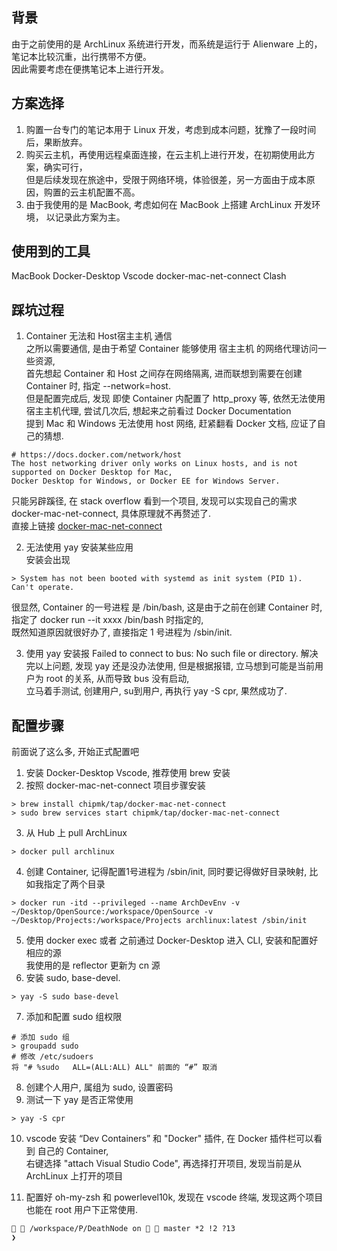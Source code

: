 ## 背景
由于之前使用的是 ArchLinux 系统进行开发，而系统是运行于 Alienware 上的，笔记本比较沉重，出行携带不方便。   
因此需要考虑在便携笔记本上进行开发。  

## 方案选择
1. 购置一台专门的笔记本用于 Linux 开发，考虑到成本问题，犹豫了一段时间后，果断放弃。    
2. 购买云主机，再使用远程桌面连接，在云主机上进行开发，在初期使用此方案，确实可行，    
但是后续发现在旅途中，受限于网络环境，体验很差，另一方面由于成本原因，购置的云主机配置不高。   
3. 由于我使用的是 MacBook, 考虑如何在 MacBook 上搭建 ArchLinux 开发环境， 以记录此方案为主。 

## 使用到的工具 
MacBook  Docker-Desktop  Vscode  docker-mac-net-connect  Clash

## 踩坑过程    
1. Container 无法和 Host宿主主机 通信    
之所以需要通信, 是由于希望 Container 能够使用 宿主主机 的网络代理访问一些资源,   
首先想起 Container 和 Host 之间存在网络隔离, 进而联想到需要在创建 Container 时, 指定 --network=host.   
但是配置完成后, 发现 即使 Container 内配置了 http_proxy 等, 依然无法使用宿主主机代理, 尝试几次后, 想起来之前看过 Docker Documentation    
提到 Mac 和 Windows 无法使用 host 网络, 赶紧翻看 Docker 文档, 应证了自己的猜想.   
``` doc 
# https://docs.docker.com/network/host  
The host networking driver only works on Linux hosts, and is not supported on Docker Desktop for Mac,     
Docker Desktop for Windows, or Docker EE for Windows Server. 
``` 
只能另辟蹊径, 在 stack overflow 看到一个项目, 发现可以实现自己的需求  docker-mac-net-connect, 具体原理就不再赘述了.   
直接上链接 [docker-mac-net-connect](https://github.com/chipmk/docker-mac-net-connect)      

2. 无法使用 yay 安装某些应用   
安装会出现 
``` shell 
> System has not been booted with systemd as init system (PID 1). Can't operate. 
```
很显然, Container 的一号进程 是 /bin/bash, 这是由于之前在创建 Container 时, 指定了 docker run --it xxxx /bin/bash 时指定的,    
既然知道原因就很好办了, 直接指定 1 号进程为 /sbin/init.  

3. 使用 yay 安装报 Failed to connect to bus: No such file or directory. 
解决完以上问题, 发现 yay 还是没办法使用, 但是根据报错, 立马想到可能是当前用户为 root 的关系, 从而导致 bus 没有启动,  
立马着手测试, 创建用户, su到用户, 再执行 yay -S cpr, 果然成功了.   

## 配置步骤   
前面说了这么多, 开始正式配置吧      
1. 安装 Docker-Desktop Vscode, 推荐使用 brew 安装    
2. 按照 docker-mac-net-connect 项目步骤安装    
``` shell 
> brew install chipmk/tap/docker-mac-net-connect    
> sudo brew services start chipmk/tap/docker-mac-net-connect
```
3. 从 Hub 上 pull ArchLinux 
``` shell
> docker pull archlinux
```
4. 创建 Container, 记得配置1号进程为 /sbin/init, 同时要记得做好目录映射, 比如我指定了两个目录  
``` 
> docker run -itd --privileged --name ArchDevEnv -v ~/Desktop/OpenSource:/workspace/OpenSource -v ~/Desktop/Projects:/workspace/Projects archlinux:latest /sbin/init
```
5. 使用 docker exec 或者 之前通过 Docker-Desktop 进入 CLI, 安装和配置好相应的源  
我使用的是 reflector 更新为 cn 源  
6. 安装 sudo, base-devel. 
``` shell 
> yay -S sudo base-devel 
```
7. 添加和配置 sudo 组权限  
``` shell 
# 添加 sudo 组
> groupadd sudo 
# 修改 /etc/sudoers 
将 "# %sudo   ALL=(ALL:ALL) ALL" 前面的 “#” 取消 
```
8. 创建个人用户, 属组为 sudo, 设置密码    
9. 测试一下 yay 是否正常使用  
``` shell
> yay -S cpr 
```
10. vscode 安装 “Dev Containers” 和 "Docker" 插件, 在 Docker 插件栏可以看到 自己的 Container,    
右键选择 "attach Visual Studio Code", 再选择打开项目, 发现当前是从 ArchLinux 上打开的项目

11. 配置好 oh-my-zsh 和 powerlevel10k, 发现在 vscode 终端, 发现这两个项目也能在 root 用户下正常使用.  
``` shell 
  /workspace/P/DeathNode on   master *2 !2 ?13
❯ 
```
